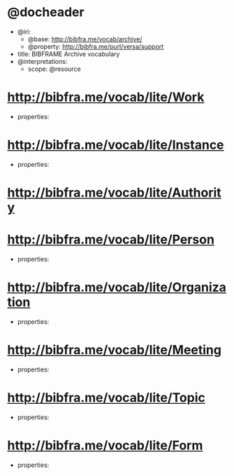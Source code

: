 <!---

BIBFRAME EAC-CPF is a starting point for archival vocabularies using the 
http://bibfra.me model and profiles. It builds off of the BIBFRAME Lite vocabulary 
and Encoded Archival Context—Corporate Bodies, Persons, and Families (EAC-CPF).
It is framework conformant to BIBFRAME and where possible, link-compatible 
with the Library of Congress's BIBFRAME vocabulary, http://bibframe.org/

BIBFRAME context is expressed using the Versa data model, which also
allows for full expression in RDF form.  This particular file is in
the Versa Literate syntax, based on the Markdown format
<https://daringfireball.net/projects/markdown/basics>.

The convention for expressing data models in Versa Literate has each
vocabulary item starting with a new header, A level 1 header for
resource classes and level 2 for properties.  Each has its ID as an
IRI reference (usually relative). Each is then described within its
section's unordered list, given a "label" (display label),
"description" (also for explanatory display), possibly "synonyms" (one
or more loose expression that the resource can be considered a synonym
for another). Resource classes may also have "properties"
(space-separated list of property IDs defined on the
resource). Properties may also have "value" (textual description of
the expected value of the property, perhaps as a relationship to
another resource, or as a data value).

You'll notice that BIBFRAME Archive terms use a humpCase/HumpCase convention,
which derives from BIBFRAME legacy.

-->

# @docheader

<!---

@base is the default base IRI, used e.g. for resource headers. It
would also be used for properties except that it is overridden by
@property-base

The meta-properties in this file are actually defined by the Versa
data model to support interpretation by Versa modeling tools

@resource-base is another possible override, for resource headers, but
not used here

-->

* @iri:
    * @base: http://bibfra.me/vocab/archive/
    * @property: http://bibfra.me/purl/versa/support
* title: BIBFRAME Archive vocabulary
* @interpretations:
    * scope: @resource

<!---
Extend BIBFRAME Lite Classess
--->

# <http://bibfra.me/vocab/lite/Work>
* properties:  

# <http://bibfra.me/vocab/lite/Instance>
* properties: 

# <http://bibfra.me/vocab/lite/Authority>

# <http://bibfra.me/vocab/lite/Person>
* properties: 

# <http://bibfra.me/vocab/lite/Organization>
* properties: 

# <http://bibfra.me/vocab/lite/Meeting>
* properties: 

# <http://bibfra.me/vocab/lite/Topic>
* properties: 

# <http://bibfra.me/vocab/lite/Form>
* properties: 

<!---

Class Refinements 

template 

# lowerCase/UpperCase

* label: 
* refines: <http://bibfra.me/vocab/lite/xxxx>
* synonyms: 
* description: 
* value: Literal/resource
* properties:  
* scope: <http://bibfra.me/vocab/archive>
* remark: 

--> 

<!---

For definitions see: http://eac.staatsbibliothek-berlin.de/fileadmin/user_upload/schema/cpfTagLibrary.html

Elements

abbreviation   abstract   address   addressLine   agencyCode   agencyName   
agent   agentType   alternativeForm   alternativeSet   authorizedForm   biogHist   
chronItem   chronList   citation   componentEntry   control   conventionDeclaration   
cpfDescription   cpfRelation   date   dateRange   dateSet   description   descriptiveNote   
eac-cpf   entityId   entityType   event   eventDateTime   eventDescription   eventType   
existDates   fromDate   function   functionRelation   functions   generalContext   identity   
item   language   languageDeclaration   languagesUsed   languageUsed   legalStatus   legalStatuses   
level   list   localControl   localDescription   localDescriptions   localTypeDeclaration   
maintenanceAgency   maintenanceEvent   maintenanceHistory   maintenanceStatus   mandate   
mandates   multipleIdentities   nameEntry   nameEntryParallel   objectBinWrap   objectXMLWrap   
occupation   occupations   otherAgencyCode   otherRecordId   outline   p   part   place   
placeEntry   placeRole   places   preferredForm   publicationStatus   recordId   relationEntry   
relations   resourceRelation   script   setComponent   source   sourceEntry   sources   span   
structureOrGenealogy   term   toDate   useDates  

Attributes

accuracy   altitude   countryCode   cpfRelationType   functionRelationType   
identityType   languageCode   lastDateTimeVerified   latitude   localType   longitude   
notAfter   notBefore   resourceRelationType   scriptCode   standardDate   standardDateTime   
style   transliteration   vocabularySource   xlink:actuate   xlink:arcrole   xlink:href   
xlink:role   xlink:show   xlink:title   xlink:type   xml:base   xml:id   xml:lang 

--> 
